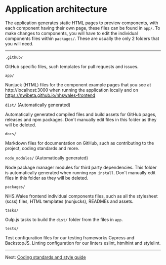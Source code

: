 # Application architecture

The application generates static HTML pages to preview components, with each component having their own page, these files can be found in `app/`. To make changes to components, you will have to edit the individual components files within `packages/`. These are usually the only 2 folders that you will need.

---

`.github/`

  GitHub specific files, such templates for pull requests and issues.

`app/`

  Nunjuck (HTML) files for the component example pages that you see at http://localhost:3000 when running the application locally and on https://nwibeta.github.io/nhswales-frontend

`dist/` (Automatically generated)

  Automatically generated compiled files and build assets for GitHub pages, releases and npm packages. Don't manually edit files in this folder as they will be deleted.

`docs/`

  Markdown files for documentation on GitHub, such as contributing to the project, coding standards and more.

`node_modules/` (Automatically generated)

 Node package manager modules for third party dependencies. This folder is automatically generated when running `npm install`. Don't manually edit files in this folder as they will be deleted.

`packages/`

  NHS.Wales frontend individual components files, such as all the stylesheet (scss) files, HTML templates (nunjucks), READMEs and assets.

`tasks/`

  Gulp.js tasks to build the `dist/` folder from the files in `app`.

`tests/`

  Test configuration files for our testing frameworks Cypress and BackstopJS. Linting configuration for our linters eslint, htmlhint and stylelint.

---

Next: [Coding standards and style guide](coding-standards.md)
